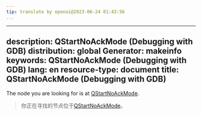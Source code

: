 ```yaml
---
tip: translate by openai@2023-06-24 01:43:56
...
```

---
description: QStartNoAckMode (Debugging with GDB)
distribution: global
Generator: makeinfo
keywords: QStartNoAckMode (Debugging with GDB)
lang: en
resource-type: document
title: QStartNoAckMode (Debugging with GDB)
---

The node you are looking for is at [QStartNoAckMode](General-Query-Packets.html#QStartNoAckMode).

> 你正在寻找的节点位于[QStartNoAckMode](General-Query-Packets.html#QStartNoAckMode)。
